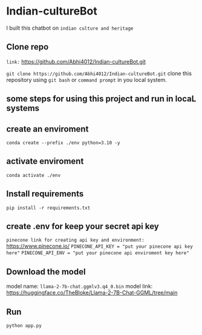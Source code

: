 # Indian-cultureBot
I built this chatbot on `indian culture and heritage` 

## Clone repo
`link:` https://github.com/Abhi4012/Indian-cultureBot.git

```git clone https://github.com/Abhi4012/Indian-cultureBot.git``` clone this repository using `git bash` or `command prompt` in you local system.


## some steps for using this project and run in locaL systems
## create an enviroment
`conda create --prefix ./env python=3.10 -y`

## activate enviroment
`conda activate ./env`

## Install requirements
`pip install -r requirements.txt`


## create .env for keep your secret api key
```pinecone link for creating api key and environment:``` https://www.pinecone.io/
`PINECONE_API_KEY = "put your pinecone api key here"`
`PINECONE_API_ENV = "put your pinecone api enviroment key here"`

## Download the model
model name:
`llama-2-7b-chat.ggmlv3.q4_0.bin`
model link:
https://huggingface.co/TheBloke/Llama-2-7B-Chat-GGML/tree/main


## Run 
`python app.py`